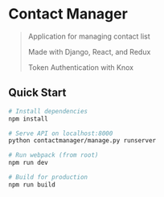 # Contact Manager
> Application for managing contact list
> 
> Made with Django, React, and Redux
> 
> Token Authentication with Knox

## Quick Start

```bash
# Install dependencies
npm install

# Serve API on localhost:8000
python contactmanager/manage.py runserver

# Run webpack (from root)
npm run dev

# Build for production
npm run build
```
